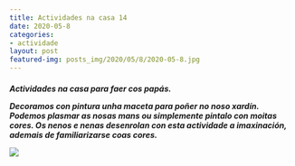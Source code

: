 ```yaml
---
title: Actividades na casa 14
date: 2020-05-8
categories:
- actividade
layout: post
featured-img: posts_img/2020/05/8/2020-05-8.jpg
---
```

 <h5 class="center header text_h2">
Actividades na casa para faer cos papás.
 <!--more-->

Decoramos con pintura unha maceta para poñer no noso xardín. Podemos plasmar as nosas mans ou simplemente pintalo con moitas cores.
Os nenos e nenas desenrolan con esta actividade a imaxinación, ademais de familiarizarse coas cores.
<div class="row">
    <div class="col s12 m12">
		<img class="responsive-img" src="{{ site.baseurl }}/posts_img/2020/05/8/2020-05-88.jpg">
	</div>
</div>
 
